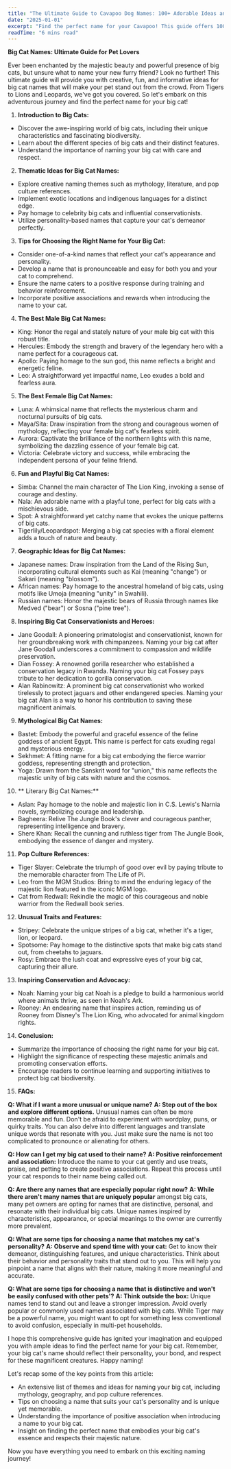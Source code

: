```yaml
---
title: "The Ultimate Guide to Cavapoo Dog Names: 100+ Adorable Ideas and Tips"
date: "2025-01-01"
excerpt: "Find the perfect name for your Cavapoo! This guide offers 100+ adorable name ideas, tips for choosing, and inspiration to help you find the ideal match for your furry friend."
readTime: "6 mins read"
---
```


**Big Cat Names: Ultimate Guide for Pet Lovers**

Ever been enchanted by the majestic beauty and powerful presence of big cats, but unsure what to name your new furry friend? Look no further! This ultimate guide will provide you with creative, fun, and informative ideas for big cat names that will make your pet stand out from the crowd. From Tigers to Lions and Leopards, we've got you covered. So let's embark on this adventurous journey and find the perfect name for your big cat!

1. **Introduction to Big Cats:**
- Discover the awe-inspiring world of big cats, including their unique characteristics and fascinating biodiversity.
- Learn about the different species of big cats and their distinct features.
- Understand the importance of naming your big cat with care and respect.

2. **Thematic Ideas for Big Cat Names:**
- Explore creative naming themes such as mythology, literature, and pop culture references.
- Implement exotic locations and indigenous languages for a distinct edge.
- Pay homage to celebrity big cats and influential conservationists.
- Utilize personality-based names that capture your cat's demeanor perfectly.

3. **Tips for Choosing the Right Name for Your Big Cat:**
- Consider one-of-a-kind names that reflect your cat's appearance and personality.
- Develop a name that is pronounceable and easy for both you and your cat to comprehend.
- Ensure the name caters to a positive response during training and behavior reinforcement.
- Incorporate positive associations and rewards when introducing the name to your cat.

4. **The Best Male Big Cat Names:**
- King: Honor the regal and stately nature of your male big cat with this robust title.
- Hercules: Embody the strength and bravery of the legendary hero with a name perfect for a courageous cat.
- Apollo: Paying homage to the sun god, this name reflects a bright and energetic feline.
- Leo: A straightforward yet impactful name, Leo exudes a bold and fearless aura.

5. **The Best Female Big Cat Names:**
- Luna: A whimsical name that reflects the mysterious charm and nocturnal pursuits of big cats.
- Maya/Sita: Draw inspiration from the strong and courageous women of mythology, reflecting your female big cat's fearless spirit.
- Aurora: Captivate the brilliance of the northern lights with this name, symbolizing the dazzling essence of your female big cat.
- Victoria: Celebrate victory and success, while embracing the independent persona of your feline friend.

6. **Fun and Playful Big Cat Names:**
- Simba: Channel the main character of The Lion King, invoking a sense of courage and destiny.
- Nala: An adorable name with a playful tone, perfect for big cats with a mischievous side.
- Spot: A straightforward yet catchy name that evokes the unique patterns of big cats.
- Tigerlily/Leopardspot: Merging a big cat species with a floral element adds a touch of nature and beauty.

7. **Geographic Ideas for Big Cat Names:**
- Japanese names: Draw inspiration from the Land of the Rising Sun, incorporating cultural elements such as Kai (meaning "change") or Sakari (meaning "blossom").
- African names: Pay homage to the ancestral homeland of big cats, using motifs like Umoja (meaning "unity" in Swahili).
- Russian names: Honor the majestic bears of Russia through names like Medved ("bear") or Sosna ("pine tree").

8. **Inspiring Big Cat Conservationists and Heroes:**
- Jane Goodall: A pioneering primatologist and conservationist, known for her groundbreaking work with chimpanzees. Naming your big cat after Jane Goodall underscores a commitment to compassion and wildlife preservation.
- Dian Fossey: A renowned gorilla researcher who established a conservation legacy in Rwanda. Naming your big cat Fossey pays tribute to her dedication to gorilla conservation.
- Alan Rabinowitz: A prominent big cat conservationist who worked tirelessly to protect jaguars and other endangered species. Naming your big cat Alan is a way to honor his contribution to saving these magnificent animals.

9. **Mythological Big Cat Names:**
- Bastet: Embody the powerful and graceful essence of the feline goddess of ancient Egypt. This name is perfect for cats exuding regal and mysterious energy.
- Sekhmet: A fitting name for a big cat embodying the fierce warrior goddess, representing strength and protection.
- Yoga: Drawn from the Sanskrit word for "union," this name reflects the majestic unity of big cats with nature and the cosmos.

10. ** Literary Big Cat Names:**
- Aslan: Pay homage to the noble and majestic lion in C.S. Lewis's Narnia novels, symbolizing courage and leadership.
- Bagheera: Relive The Jungle Book's clever and courageous panther, representing intelligence and bravery.
- Shere Khan: Recall the cunning and ruthless tiger from The Jungle Book, embodying the essence of danger and mystery.

11. **Pop Culture References:**
- Tiger Slayer: Celebrate the triumph of good over evil by paying tribute to the memorable character from The Life of Pi.
- Leo from the MGM Studios: Bring to mind the enduring legacy of the majestic lion featured in the iconic MGM logo.
- Cat from Redwall: Rekindle the magic of this courageous and noble warrior from the Redwall book series.

12. **Unusual Traits and Features:**
- Stripey: Celebrate the unique stripes of a big cat, whether it's a tiger, lion, or leopard.
- Spotsome: Pay homage to the distinctive spots that make big cats stand out, from cheetahs to jaguars.
- Rosy: Embrace the lush coat and expressive eyes of your big cat, capturing their allure.

13. **Inspiring Conservation and Advocacy:**
- Noah: Naming your big cat Noah is a pledge to build a harmonious world where animals thrive, as seen in Noah's Ark.
- Rooney: An endearing name that inspires action, reminding us of Rooney from Disney's The Lion King, who advocated for animal kingdom rights.

14. **Conclusion:**
- Summarize the importance of choosing the right name for your big cat.
- Highlight the significance of respecting these majestic animals and promoting conservation efforts.
- Encourage readers to continue learning and supporting initiatives to protect big cat biodiversity.

15. **FAQs:**

**Q: What if I want a more unusual or unique name?**
**A: Step out of the box and explore different options.** Unusual names can often be more memorable and fun. Don't be afraid to experiment with wordplay, puns, or quirky traits. You can also delve into different languages and translate unique words that resonate with you. Just make sure the name is not too complicated to pronounce or alienating for others.

**Q: How can I get my big cat used to their name?**
**A: Positive reinforcement and association:** Introduce the name to your cat gently and use treats, praise, and petting to create positive associations. Repeat this process until your cat responds to their name being called out.

**Q: Are there any names that are especially popular right now?**
**A: While there aren't many names that are uniquely popular** amongst big cats, many pet owners are opting for names that are distinctive, personal, and resonate with their individual big cats. Unique names inspired by characteristics, appearance, or special meanings to the owner are currently more prevalent.

**Q: What are some tips for choosing a name that matches my cat's personality?**
**A: Observe and spend time with your cat:** Get to know their demeanor, distinguishing features, and unique characteristics. Think about their behavior and personality traits that stand out to you. This will help you pinpoint a name that aligns with their nature, making it more meaningful and accurate. 

**Q: What are some tips for choosing a name that is distinctive and won't be easily confused with other pets'?**
**A: Think outside the box:** Unique names tend to stand out and leave a stronger impression. Avoid overly popular or commonly used names associated with big cats. While Tiger may be a powerful name, you might want to opt for something less conventional to avoid confusion, especially in multi-pet households. 

I hope this comprehensive guide has ignited your imagination and equipped you with ample ideas to find the perfect name for your big cat. Remember, your big cat's name should reflect their personality, your bond, and respect for these magnificent creatures. Happy naming! 

Let's recap some of the key points from this article:

- An extensive list of themes and ideas for naming your big cat, including mythology, geography, and pop culture references.
- Tips on choosing a name that suits your cat's personality and is unique yet memorable.
- Understanding the importance of positive association when introducing a name to your big cat.
- Insight on finding the perfect name that embodies your big cat's essence and respects their majestic nature. 

Now you have everything you need to embark on this exciting naming journey!